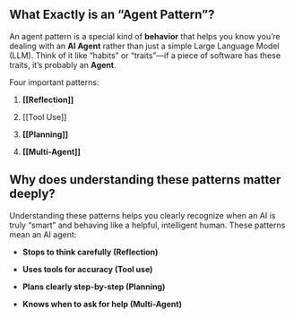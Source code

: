 
## **What Exactly is an “Agent Pattern”?**


An agent pattern is a special kind of **behavior** that helps you know you’re dealing with an **AI Agent** rather than just a simple Large Language Model (LLM). Think of it like “habits” or “traits”—if a piece of software has these traits, it’s probably an **Agent**.

 Four important patterns:
1. **[[Reflection]]**
    
2.  [[Tool Use]]
    
3. **[[Planning]]**
    
4. **[[Multi-Agent]]**

## **Why does understanding these patterns matter deeply?**

Understanding these patterns helps you clearly recognize when an AI is truly “smart” and behaving like a helpful, intelligent human. These patterns mean an AI agent:

- **Stops to think carefully (Reflection)**
    
- **Uses tools for accuracy (Tool use)**
    
- **Plans clearly step-by-step (Planning)**
    
- **Knows when to ask for help (Multi-Agent)**